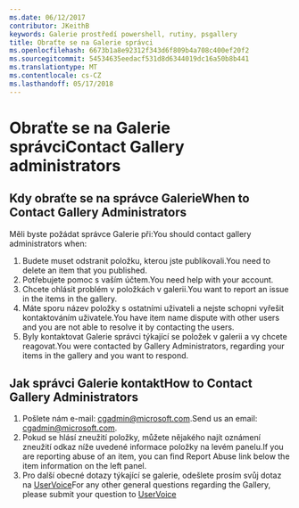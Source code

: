 ```yaml
---
ms.date: 06/12/2017
contributor: JKeithB
keywords: Galerie prostředí powershell, rutiny, psgallery
title: Obraťte se na Galerie správci
ms.openlocfilehash: 6673b1a8e92312f343d6f809b4a708c400ef20f2
ms.sourcegitcommit: 54534635eedacf531d8d6344019dc16a50b8b441
ms.translationtype: MT
ms.contentlocale: cs-CZ
ms.lasthandoff: 05/17/2018
---
```

# <a name="contact-gallery-administrators"></a><span data-ttu-id="24709-103">Obraťte se na Galerie správci</span><span class="sxs-lookup"><span data-stu-id="24709-103">Contact Gallery administrators</span></span>

## <a name="when-to-contact-gallery-administrators"></a><span data-ttu-id="24709-104">Kdy obraťte se na správce Galerie</span><span class="sxs-lookup"><span data-stu-id="24709-104">When to Contact Gallery Administrators</span></span>

<span data-ttu-id="24709-105">Měli byste požádat správce Galerie při:</span><span class="sxs-lookup"><span data-stu-id="24709-105">You should contact gallery administrators when:</span></span>

1. <span data-ttu-id="24709-106">Budete muset odstranit položku, kterou jste publikovali.</span><span class="sxs-lookup"><span data-stu-id="24709-106">You need to delete an item that you published.</span></span>
2. <span data-ttu-id="24709-107">Potřebujete pomoc s vaším účtem.</span><span class="sxs-lookup"><span data-stu-id="24709-107">You need help with your account.</span></span>
3. <span data-ttu-id="24709-108">Chcete ohlásit problém v položkách v galerii.</span><span class="sxs-lookup"><span data-stu-id="24709-108">You want to report an issue in the items in the gallery.</span></span>
4. <span data-ttu-id="24709-109">Máte sporu název položky s ostatními uživateli a nejste schopni vyřešit kontaktováním uživatele.</span><span class="sxs-lookup"><span data-stu-id="24709-109">You have item name dispute with other users and you are not able to resolve it by contacting the users.</span></span>
5. <span data-ttu-id="24709-110">Byly kontaktovat Galerie správci týkající se položek v galerii a vy chcete reagovat.</span><span class="sxs-lookup"><span data-stu-id="24709-110">You were contacted by Gallery Administrators, regarding your items in the gallery and you want to respond.</span></span>

## <a name="how-to-contact-gallery-administrators"></a><span data-ttu-id="24709-111">Jak správci Galerie kontakt</span><span class="sxs-lookup"><span data-stu-id="24709-111">How to Contact Gallery Administrators</span></span>

1. <span data-ttu-id="24709-112">Pošlete nám e-mail: cgadmin@microsoft.com.</span><span class="sxs-lookup"><span data-stu-id="24709-112">Send us an email: cgadmin@microsoft.com.</span></span>
2. <span data-ttu-id="24709-113">Pokud se hlásí zneužití položky, můžete nějakého najít oznámení zneužití odkaz níže uvedené informace položky na levém panelu.</span><span class="sxs-lookup"><span data-stu-id="24709-113">If you are reporting abuse of an item, you can find Report Abuse link below the item information on the left panel.</span></span>
3. <span data-ttu-id="24709-114">Pro další obecné dotazy týkající se galerie, odešlete prosím svůj dotaz na [UserVoice](http://windowsserver.uservoice.com/forums/301869-powershell)</span><span class="sxs-lookup"><span data-stu-id="24709-114">For any other general questions regarding the Gallery, please submit your question to [UserVoice](http://windowsserver.uservoice.com/forums/301869-powershell)</span></span>